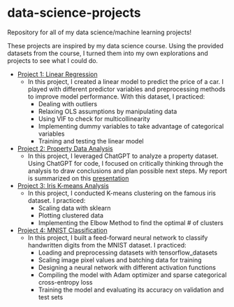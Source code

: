 # data-science-projects
Repository for all of my data science/machine learning projects!

These projects are inspired by my data science course. Using the provided datasets from the course, I turned them into my own explorations and projects to see what I could do.
- [Project 1: Linear Regression](Linear_Regression)
  - In this project, I created a linear model to predict the price of a car. I played with different predictor variables and preprocessing methods to improve model performance. With this dataset, I practiced:
      - Dealing with outliers
      - Relaxing OLS assumptions by manipulating data
      - Using VIF to check for multicollinearity
      - Implementing dummy variables to take advantage of categorical variables
      - Training and testing the linear model
- [Project 2: Property Data Analysis](Property_Analysis)
  - In this project, I leveraged ChatGPT to analyze a property dataset. Using ChatGPT for code, I focused on critically thinking through the analysis to draw conclusions and plan possible next steps. My report is summarized on this [presentation](Property_Analysis/Property_Data_Analysis.pdf)
- [Project 3: Iris K-means Analysis](KMeans_Clustering)
  - In this project, I conducted K-means clustering on the famous iris dataset. I practiced:
      - Scaling data with sklearn
      - Plotting clustered data
      - Implementing the Elbow Method to find the optimal # of clusters
- [Project 4: MNIST Classification](MNIST_Classification)
  - In this project, I built a feed-forward neural network to classify handwritten digits from the MNIST dataset. I practiced:
      - Loading and preprocessing datasets with tensorflow_datasets
      - Scaling image pixel values and batching data for training
      - Designing a neural network with different activation functions
      - Compiling the model with Adam optimizer and sparse categorical cross-entropy loss
      - Training the model and evaluating its accuracy on validation and test sets